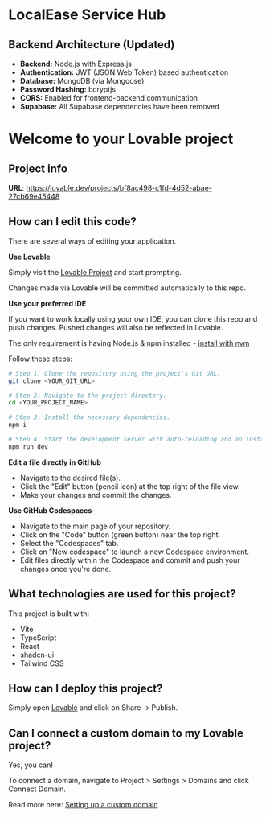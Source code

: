 # LocalEase Service Hub

## Backend Architecture (Updated)
- **Backend:** Node.js with Express.js
- **Authentication:** JWT (JSON Web Token) based authentication
- **Database:** MongoDB (via Mongoose)
- **Password Hashing:** bcryptjs
- **CORS:** Enabled for frontend-backend communication
- **Supabase:** All Supabase dependencies have been removed

# Welcome to your Lovable project

## Project info

**URL**: https://lovable.dev/projects/bf8ac498-c1fd-4d52-abae-27cb69e45448

## How can I edit this code?

There are several ways of editing your application.

**Use Lovable**

Simply visit the [Lovable Project](https://lovable.dev/projects/bf8ac498-c1fd-4d52-abae-27cb69e45448) and start prompting.

Changes made via Lovable will be committed automatically to this repo.

**Use your preferred IDE**

If you want to work locally using your own IDE, you can clone this repo and push changes. Pushed changes will also be reflected in Lovable.

The only requirement is having Node.js & npm installed - [install with nvm](https://github.com/nvm-sh/nvm#installing-and-updating)

Follow these steps:

```sh
# Step 1: Clone the repository using the project's Git URL.
git clone <YOUR_GIT_URL>

# Step 2: Navigate to the project directory.
cd <YOUR_PROJECT_NAME>

# Step 3: Install the necessary dependencies.
npm i

# Step 4: Start the development server with auto-reloading and an instant preview.
npm run dev
```

**Edit a file directly in GitHub**

- Navigate to the desired file(s).
- Click the "Edit" button (pencil icon) at the top right of the file view.
- Make your changes and commit the changes.

**Use GitHub Codespaces**

- Navigate to the main page of your repository.
- Click on the "Code" button (green button) near the top right.
- Select the "Codespaces" tab.
- Click on "New codespace" to launch a new Codespace environment.
- Edit files directly within the Codespace and commit and push your changes once you're done.

## What technologies are used for this project?

This project is built with:

- Vite
- TypeScript
- React
- shadcn-ui
- Tailwind CSS

## How can I deploy this project?

Simply open [Lovable](https://lovable.dev/projects/bf8ac498-c1fd-4d52-abae-27cb69e45448) and click on Share -> Publish.

## Can I connect a custom domain to my Lovable project?

Yes, you can!

To connect a domain, navigate to Project > Settings > Domains and click Connect Domain.

Read more here: [Setting up a custom domain](https://docs.lovable.dev/tips-tricks/custom-domain#step-by-step-guide)
